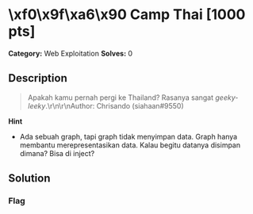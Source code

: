 # \xf0\x9f\xa6\x90 Camp Thai [1000 pts]

**Category:** Web Exploitation
**Solves:** 0

## Description
>Apakah kamu pernah pergi ke Thailand? Rasanya sangat *geeky-leeky*.\r\n\r\nAuthor: Chrisando (siahaan#9550)

**Hint**
* Ada sebuah graph, tapi graph tidak menyimpan data. Graph hanya membantu merepresentasikan data. Kalau begitu datanya disimpan dimana? Bisa di inject?

## Solution

### Flag

